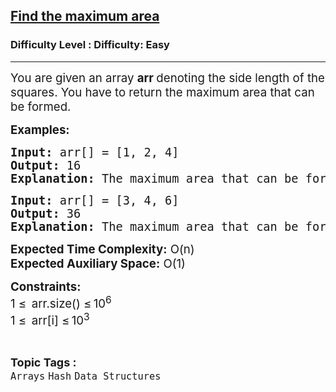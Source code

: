 <h2><a href="https://www.geeksforgeeks.org/problems/rahul-and-his-villa2019/1?page=2&category=Arrays&status=unsolved,attempted&sortBy=accuracy">Find the maximum area</a></h2><h3>Difficulty Level : Difficulty: Easy</h3><hr><div class="problems_problem_content__Xm_eO"><p><span style="font-size: 14pt;">You are given an array <strong>arr&nbsp;</strong>denoting the side length of the squares. You have to return the maximum area that can be formed.</span></p>
<p><span style="font-size: 14pt;"><strong>Examples:</strong></span></p>
<pre><span style="font-size: 14pt;"><strong>Input: </strong>arr[] = [1, 2, 4]
<strong>Output: </strong>16
<strong>Explanation: </strong>The maximum area that can be formed is 16 by square side of length 4.</span></pre>
<pre><span style="font-size: 14pt;"><strong>Input: </strong>arr[] = [3, 4, 6]
<strong>Output: </strong>36<br><strong>Explanation:<span style="font-size: 14pt;"> </span></strong>The maximum area that can be formed is 36 by square side of length 6.</span></pre>
<p><span style="font-size: 14pt;"><strong>Expected Time Complexity:</strong> O(n)<br><strong>Expected Auxiliary Space:</strong> O(1)</span></p>
<p><span style="font-size: 14pt;"><strong>Constraints:</strong><br>1 ≤  arr.size() ≤ 10<sup>6</sup><br>1 ≤  arr[i] ≤ 10<sup>3</sup><br></span></p></div><br><p><span style=font-size:18px><strong>Topic Tags : </strong><br><code>Arrays</code>&nbsp;<code>Hash</code>&nbsp;<code>Data Structures</code>&nbsp;